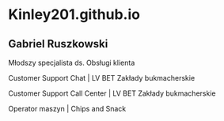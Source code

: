 # Kinley201.github.io
## Gabriel Ruszkowski
Młodszy specjalista ds. Obsługi klienta 

Customer Support Chat | LV BET Zakłady bukmacherskie 

Customer Support Call Center | LV BET Zakłady bukmacherskie 

Operator maszyn | Chips and Snack 
